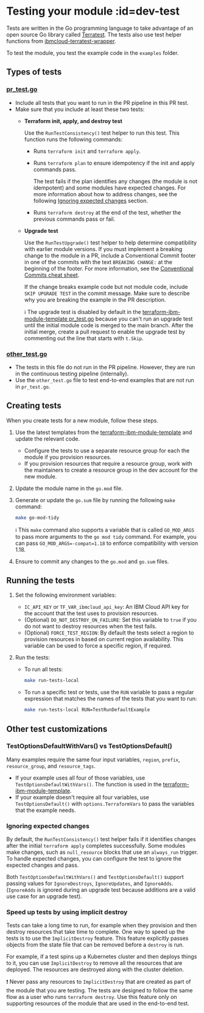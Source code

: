 # Testing your module :id=dev-test

Tests are written in the Go programming language to take advantage of an open source Go library called [Terratest](https://github.com/gruntwork-io/terratest).
The tests also use test helper functions from [ibmcloud-terratest-wrapper](https://github.com/terraform-ibm-modules/ibmcloud-terratest-wrapper).

To test the module, you test the example code in the `examples` folder.

## Types of tests

### [pr_test.go](https://github.com/terraform-ibm-modules/terraform-ibm-module-template/blob/main/tests/pr_test.go)

- Include all tests that you want to run in the PR pipeline in this PR test.
- Make sure that you include at least these two tests:
    - **Terraform init, apply, and destroy test**

      Use the `RunTestConsistency()` test helper to run this test. This function runs the following commands:
        - Runs `terraform init` and `terraform apply`.
        - Runs `terraform plan` to ensure idempotency if the init and apply commands pass.

          The test fails if the plan identifies any changes (the module is not idempotent) and some modules have expected changes. For more information about how to address changes, see the following [Ignoring expected changes](#ignoring-expected-changes) section.
        - Runs `terraform destroy` at the end of the test, whether the previous commands pass or fail.

    - **Upgrade test**

      Use the `RunTestUpgrade()` test helper to help determine compatibility with earlier module versions. If you must implement a breaking change to the module in a PR, include a Conventional Commit footer in one of the commits with the text `BREAKING CHANGE:` at the beginning of the footer. For more information, see the [Conventional Commits cheat sheet](https://cheatography.com/albelop/cheat-sheets/conventional-commits/).

      If the change breaks example code but not module code, include `SKIP UPGRADE TEST` in the commit message. Make sure to describe why you are breaking the example in the PR description.

      :information_source: The upgrade test is disabled by default in the [terraform-ibm-module-template pr_test.go](https://github.com/terraform-ibm-modules/terraform-ibm-module-template/blob/main/tests/pr_test.go) because you can't run an upgrade test until the initial module code is merged to the main branch. After the initial merge, create a pull request to enable the upgrade test by commenting out the line that starts with `t.Skip`.

### [other_test.go](https://github.com/terraform-ibm-modules/terraform-ibm-module-template/blob/main/tests/other_test.go)

- The tests in this file do not run in the PR pipeline. However, they are run in the continuous testing pipeline (internally).
- Use the `other_test.go` file to test end-to-end examples that are not run in `pr_test.go`.

## Creating tests

When you create tests for a new module, follow these steps.

1.  Use the latest templates from the [terraform-ibm-module-template](https://github.com/terraform-ibm-modules/terraform-ibm-module-template/tree/main/tests) and update the relevant code.

    - Configure the tests to use a separate resource group for each the module if you provision resources.
    - If you provision resources that require a resource group, work with the maintainers to create a resource group in the dev account for the new module.
1.  Update the module name in the `go.mod` file.
1.  Generate or update the `go.sum` file by running the following `make` command:

    ```sh
    make go-mod-tidy
    ```

    :information_source: This `make` command also supports a variable that is called `GO_MOD_ARGS` to pass more arguments to the `go mod tidy` command. For example, you can pass `GO_MOD_ARGS=-compat=1.18` to enforce compatibility with version 1.18.
1.  Ensure to commit any changes to the `go.mod` and `go.sum` files.

## Running the tests

1.  Set the following environment variables:
    - `IC_API_KEY` or `TF_VAR_ibmcloud_api_key`: An IBM Cloud API key for the account that the test uses to provision resources.
    - (Optional) `DO_NOT_DESTROY_ON_FAILURE`: Set this variable to `true` if you do not want to destroy resources when the test fails.
    - (Optional) `FORCE_TEST_REGION`: By default the tests select a region to provision resources in based on current region availability. This variable can be used to force a specific region, if required.
1.  Run the tests:

    - To run all tests:
        ```sh
        make run-tests-local
        ```
    - To run a specific test or tests, use the `RUN` variable to pass a regular expression that matches the names of the tests that you want to run:

        ```sh
        make run-tests-local RUN=TestRunDefaultExample
        ```

## Other test customizations

### TestOptionsDefaultWithVars() vs TestOptionsDefault()

Many examples require the same four input variables, `region`, `prefix`, `resource_group`, and `resource_tags`.

- If your example uses all four of those variables, use `TestOptionsDefaultWithVars()`. The function is used in the [terraform-ibm-module-template](https://github.com/terraform-ibm-modules/terraform-ibm-module-template/blob/main/examples/default/variables.tf).
- If your example doesn't require all four variables, use `TestOptionsDefault()` with `options.TerraformVars` to pass the variables that the example needs.

### Ignoring expected changes

By default, the `RunTestConsistency()` test helper fails if it identifies changes after the initial `terraform apply` completes successfully. Some modules make changes, such as `null_resource` blocks that use an `always_run` trigger. To handle expected changes, you can configure the test to ignore the expected changes and pass.

Both `TestOptionsDefaultWithVars()` and `TestOptionsDefault()` support passing values for `IgnoreDestroys`, `IgnoreUpdates`, and `IgnoreAdds`. (`IgnoreAdds` is ignored during an upgrade test because additions are a valid use case for an upgrade test).

### Speed up tests by using implicit destroy

Tests can take a long time to run, for example when they provision and then destroy resources that take time to complete. One way to speed up the tests is to use the `ImplicitDestroy` feature. This feature explicitly passes objects from the state file that can be removed before a `destroy` is run.

For example, if a test spins up a Kubernetes cluster and then deploys things to it, you can use `ImplicitDestroy` to remove all the resources that are deployed. The resources are destroyed along with the cluster deletion.

:exclamation: Never pass any resources to `ImplicitDestroy` that are created as part of the module that you are testing. The tests are designed to follow the same flow as a user who runs `terraform destroy`. Use this feature only on supporting resources of the module that are used in the end-to-end test.

